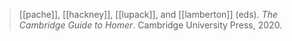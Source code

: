 > [[pache]], [[hackney]], [[lupack]], and [[lamberton]] (eds). *The Cambridge Guide to Homer*. Cambridge University Press, 2020.
